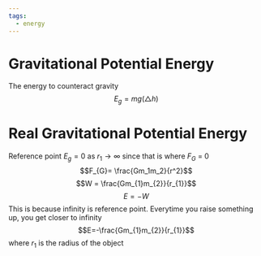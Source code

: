 ```yaml
---
tags:
  - energy
---
```

# Gravitational Potential Energy
The energy to counteract gravity
$$E_{g} = mg(\triangle h)$$
# Real Gravitational Potential Energy
Reference point $E_{g}=0$ as $r_{1}\to \infty$ since that is where $F_G$ = 0
$$F_{G}= \frac{Gm_1m_2}{r^2}$$
$$W = \frac{Gm_{1}m_{2}}{r_{1}}$$
$$E=-W$$
This is because infinity is reference point. Everytime you raise something up, you get closer to infinity
$$E=-\frac{Gm_{1}m_{2}}{r_{1}}$$
where $r_{1}$ is the radius of the object

